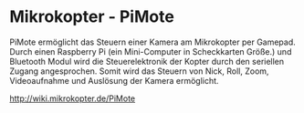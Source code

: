 Mikrokopter - PiMote
======
PiMote ermöglicht das Steuern einer Kamera am Mikrokopter per Gamepad. 
Durch einen Raspberry Pi (ein Mini-Computer in Scheckkarten Größe.) und 
Bluetooth Modul wird die Steuerelektronik der Kopter durch den seriellen 
Zugang angesprochen. Somit wird das Steuern von Nick, Roll, Zoom, 
Videoaufnahme und Auslösung der Kamera ermöglicht.

http://wiki.mikrokopter.de/PiMote
